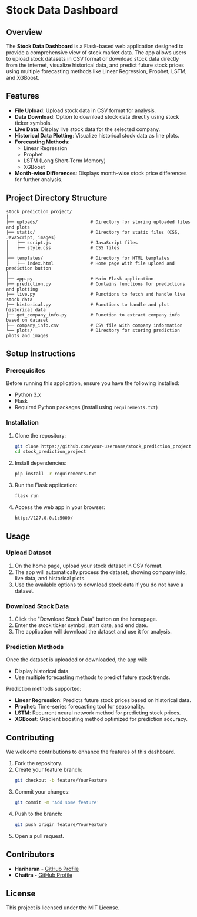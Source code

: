 # Stock Data Dashboard

## Overview

The **Stock Data Dashboard** is a Flask-based web application designed to provide a comprehensive view of stock market data. The app allows users to upload stock datasets in CSV format or download stock data directly from the internet, visualize historical data, and predict future stock prices using multiple forecasting methods like Linear Regression, Prophet, LSTM, and XGBoost.

## Features

- **File Upload**: Upload stock data in CSV format for analysis.
- **Data Download**: Option to download stock data directly using stock ticker symbols.
- **Live Data**: Display live stock data for the selected company.
- **Historical Data Plotting**: Visualize historical stock data as line plots.
- **Forecasting Methods**:
  - Linear Regression
  - Prophet
  - LSTM (Long Short-Term Memory)
  - XGBoost
- **Month-wise Differences**: Displays month-wise stock price differences for further analysis.
  
## Project Directory Structure

```plaintext
stock_prediction_project/
|
├── uploads/                    # Directory for storing uploaded files and plots
├── static/                     # Directory for static files (CSS, JavaScript, images)
│   ├── script.js               # JavaScript files
│   ├── style.css               # CSS files
│   
├── templates/                  # Directory for HTML templates
│   ├── index.html              # Home page with file upload and prediction button
│   
├── app.py                      # Main Flask application
├── prediction.py               # Contains functions for predictions and plotting
├── live.py                     # Functions to fetch and handle live stock data
├── historical.py               # Functions to handle and plot historical data
├── get_company_info.py         # Function to extract company info based on dataset
├── company_info.csv            # CSV file with company information
└── plots/                      # Directory for storing prediction plots and images
```

## Setup Instructions

### Prerequisites

Before running this application, ensure you have the following installed:

- Python 3.x
- Flask
- Required Python packages (install using `requirements.txt`)

### Installation

1. Clone the repository:
   ```bash
   git clone https://github.com/your-username/stock_prediction_project.git
   cd stock_prediction_project
   ```

2. Install dependencies:
   ```bash
   pip install -r requirements.txt
   ```

3. Run the Flask application:
   ```bash
   flask run
   ```

4. Access the web app in your browser:
   ```
   http://127.0.0.1:5000/
   ```

## Usage

### Upload Dataset

1. On the home page, upload your stock dataset in CSV format.
2. The app will automatically process the dataset, showing company info, live data, and historical plots.
3. Use the available options to download stock data if you do not have a dataset.

### Download Stock Data

1. Click the "Download Stock Data" button on the homepage.
2. Enter the stock ticker symbol, start date, and end date.
3. The application will download the dataset and use it for analysis.

### Prediction Methods

Once the dataset is uploaded or downloaded, the app will:
- Display historical data.
- Use multiple forecasting methods to predict future stock trends.

Prediction methods supported:
- **Linear Regression**: Predicts future stock prices based on historical data.
- **Prophet**: Time-series forecasting tool for seasonality.
- **LSTM**: Recurrent neural network method for predicting stock prices.
- **XGBoost**: Gradient boosting method optimized for prediction accuracy.

## Contributing

We welcome contributions to enhance the features of this dashboard.

1. Fork the repository.
2. Create your feature branch:
   ```bash
   git checkout -b feature/YourFeature
   ```
3. Commit your changes:
   ```bash
   git commit -m 'Add some feature'
   ```
4. Push to the branch:
   ```bash
   git push origin feature/YourFeature
   ```
5. Open a pull request.

## Contributors

- **Hariharan** - [GitHub Profile](https://github.com/harigopallak45)
- **Chaitra** - [GitHub Profile](https://github.com/chaithra1404)

## License

This project is licensed under the MIT License.
